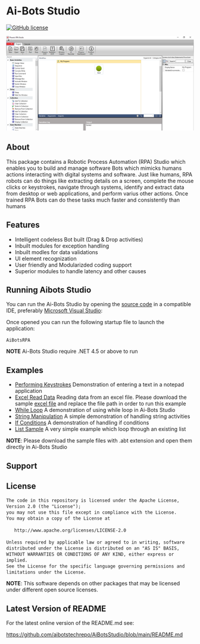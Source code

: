 # Ai-Bots Studio
[![GitHub license](https://img.shields.io/badge/license-Apache--2.0-blue.svg)](https://raw.githubusercontent.com/tesseract-ocr/tesseract/master/LICENSE)

![screenshot](./imgs/studio.PNG)

## About

This package contains a Robotic Process Automation (RPA) Studio which enables you to build and manage software Bots which mimicks humans actions interacting with digital systems and software. Just like humans, RPA robots can do things like extracting details on a screen, complete the mouse clicks or keystrokes, navigate through systems, identify and extract data from desktop or web applications, and perform varius other actions. Once trained RPA Bots can do these tasks much faster and consistently than humans

## Features

- Intelligent codeless Bot built (Drag & Drop activities)
- Inbuilt modules for exception handling
- Inbuilt modles for data validations 
- UI element recognization 
- User friendly and Modularizded coding support
- Superior modules to handle latency and other causes

## Running Aibots Studio

You can run the Ai-Bots Studio by opening the [source code](https://github.com/aibotstechrepo/AiBotsStudio) in a compatible IDE, preferably [Microsoft Visual Studio](https://visualstudio.microsoft.com/downloads/):

Once opened you can run the following startup file to launch the application:

    AiBotsRPA

**NOTE** Ai-Bots Studio require .NET 4.5 or above to run


## Examples

- [Performing Keystrokes](https://github.com/amsanoop/Readme-test/blob/main/Examples/keystrokes.abt) Demonstration of entering a text in a notepad application
- [Excel Read Data](https://github.com/amsanoop/Readme-test/blob/main/Examples/exce_read_data.abt) Reading data from an excel file. Please download the sample [excel file](https://github.com/amsanoop/Readme-test/blob/main/Examples/Excel_Read_Data.xlsx) and replace the file path in order to run this example
- [While Loop](https://github.com/amsanoop/Readme-test/blob/main/Examples/while_loop.abt) A demonstration of using while loop in Ai-Bots Studio
- [String Manipulation](https://github.com/amsanoop/Readme-test/blob/main/Examples/string_manipulation.abt) A simple demonstration of handling string activities
- [If Conditions](https://github.com/amsanoop/Readme-test/blob/main/Examples/if_condition.abt) A demonstration of handling if conditions
- [List Sample](https://github.com/amsanoop/Readme-test/blob/main/Examples/list_sample.abt) A very simple example which loop through an existing list

**NOTE**: Please download the sample files with .abt extension and open them directly in Ai-Bots Studio


## Support


## License

    The code in this repository is licensed under the Apache License, Version 2.0 (the "License");
    you may not use this file except in compliance with the License.
    You may obtain a copy of the License at

       http://www.apache.org/licenses/LICENSE-2.0

    Unless required by applicable law or agreed to in writing, software
    distributed under the License is distributed on an "AS IS" BASIS,
    WITHOUT WARRANTIES OR CONDITIONS OF ANY KIND, either express or implied.
    See the License for the specific language governing permissions and
    limitations under the License.

**NOTE**: This software depends on other packages that may be licensed under different open source licenses.


## Latest Version of README

For the latest online version of the README.md see:

https://github.com/aibotstechrepo/AiBotsStudio/blob/main/README.md
